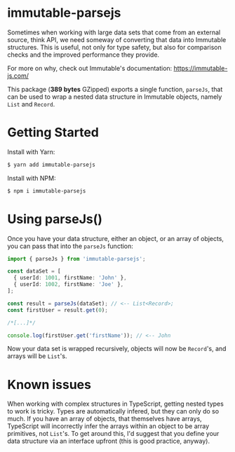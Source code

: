 # immutable-parsejs

Sometimes when working with large data sets that come from an external source, think API, we need someway of converting that data into Immutable structures. This is useful, not only for type safety, but also for comparison checks and the improved performance they provide.

For more on why, check out Immutable's documentation:
https://immutable-js.com/

This package (**389 bytes** GZipped) exports a single function, `parseJs`, that can be used to wrap a nested data structure in Immutable objects, namely `List` and `Record`.

# Getting Started

Install with Yarn:

```bash
$ yarn add immutable-parsejs
```

Install with NPM:

```bash
$ npm i immutable-parsejs
```

# Using parseJs()

Once you have your data structure, either an object, or an array of objects, you can pass that into the `parseJs` function:

```typescript
import { parseJs } from 'immutable-parsejs';

const dataSet = [
  { userId: 1001, firstName: 'John' },
  { userId: 1002, firstName: 'Joe' },
];

const result = parseJs(dataSet); // <-- List<Record>;
const firstUser = result.get(0);

/*[...]*/

console.log(firstUser.get('firstName')); // <-- John
```

Now your data set is wrapped recursively, objects will now be `Record`'s, and arrays will be `List`'s.

# Known issues

When working with complex structures in TypeScript, getting nested types to work is tricky. Types are automatically infered, but they can only do so much. If you have an array of objects, that themselves have arrays, TypeScript will incorrectly infer the arrays within an object to be array primitives, not `List`'s. To get around this, I'd suggest that you define your data structure via an interface upfront (this is good practice, anyway).
